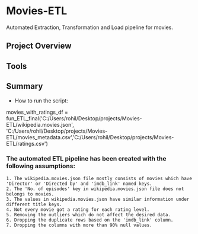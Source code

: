 # Movies-ETL
Automated Extraction, Transformation and Load pipeline for movies.

## Project Overview

## Tools

## Summary

- How to run the script:

movies_with_ratings_df = fun_ETL_final('C:/Users/rohil/Desktop/projects/Movies-ETL/wikipedia.movies.json', \
                  'C:/Users/rohil/Desktop/projects/Movies-ETL/movies_metadata.csv','C:/Users/rohil/Desktop/projects/Movies-ETL/ratings.csv')

### The automated ETL pipeline has been created with the following assumptions:
	1. The wikipedia.movies.json file mostly consists of movies which have 'Director' or 'Directed by' and 'imdb_link' named keys.
	2. The 'No. of episodes' key in wikipedia.movies.json file does not belongs to movies.
	3. The values in wikipedia.movies.json have similar information under  different title keys.
	4. Not every movie got a rating for each rating level.
	5. Removing the outliers which do not affect the desired data.
	6. Dropping the duplicate rows based on the 'imdb_link' column.
	7. Dropping the columns with more than 90% null values.
	  
